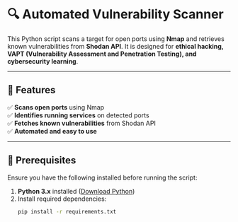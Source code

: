 # 🔍 Automated Vulnerability Scanner

This Python script scans a target for open ports using **Nmap** and retrieves known vulnerabilities from **Shodan API**. It is designed for **ethical hacking, VAPT (Vulnerability Assessment and Penetration Testing), and cybersecurity learning**.

---

## 🚀 Features
✅ **Scans open ports** using Nmap  
✅ **Identifies running services** on detected ports  
✅ **Fetches known vulnerabilities** from Shodan API  
✅ **Automated and easy to use**  

---

## 📌 Prerequisites
Ensure you have the following installed before running the script:

1. **Python 3.x** installed ([Download Python](https://www.python.org/downloads/))
2. Install required dependencies:
   ```bash
   pip install -r requirements.txt
